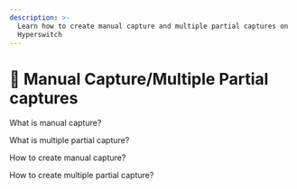 ```yaml
---
description: >-
  Learn how to create manual capture and multiple partial captures on
  Hyperswitch
---
```


# 🍕 Manual Capture/Multiple Partial captures

What is manual capture?



What is multiple partial capture?





How to create manual capture?





How to create multiple partial capture?
